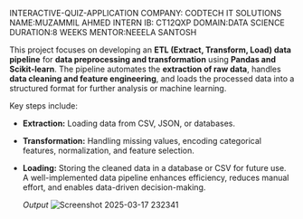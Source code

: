 INTERACTIVE-QUIZ-APPLICATION
COMPANY: CODTECH IT SOLUTIONS
NAME:MUZAMMIL AHMED
INTERN IB: CT12QXP
DOMAIN:DATA SCIENCE
DURATION:8 WEEKS
MENTOR:NEEELA  SANTOSH


This project focuses on developing an **ETL (Extract, Transform, Load) data pipeline** for **data preprocessing and transformation** using **Pandas and Scikit-learn**.
The pipeline automates the **extraction of raw data**, handles **data cleaning and feature engineering**, and loads the processed data into a structured format for further analysis or machine learning.  

Key steps include:  
- **Extraction:** Loading data from CSV, JSON, or databases.  
- **Transformation:** Handling missing values, encoding categorical features, normalization, and feature selection.  
- **Loading:** Storing the cleaned data in a database or CSV for future use.  
 A well-implemented data pipeline enhances efficiency, reduces manual effort, and enables data-driven decision-making.


   *Output*
![Screenshot 2025-03-17 232341](https://github.com/user-attachments/assets/65481748-c3b6-4a9a-99ee-2f5157ecd34d)


